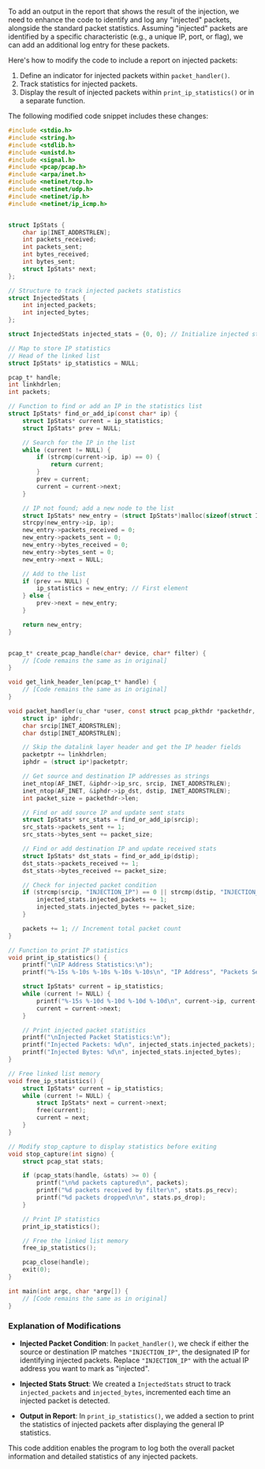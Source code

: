 To add an output in the report that shows the result of the injection, we need to enhance the code to identify and log any "injected" packets, alongside the standard packet statistics. Assuming "injected" packets are identified by a specific characteristic (e.g., a unique IP, port, or flag), we can add an additional log entry for these packets.

Here's how to modify the code to include a report on injected packets:

1. Define an indicator for injected packets within `packet_handler()`.
2. Track statistics for injected packets.
3. Display the result of injected packets within `print_ip_statistics()` or in a separate function.

The following modified code snippet includes these changes:

```c
#include <stdio.h>
#include <string.h>
#include <stdlib.h>
#include <unistd.h>
#include <signal.h>
#include <pcap/pcap.h>
#include <arpa/inet.h>
#include <netinet/tcp.h>
#include <netinet/udp.h>
#include <netinet/ip.h>
#include <netinet/ip_icmp.h>


struct IpStats {
    char ip[INET_ADDRSTRLEN];
    int packets_received;
    int packets_sent;
    int bytes_received;
    int bytes_sent;
    struct IpStats* next;
};

// Structure to track injected packets statistics
struct InjectedStats {
    int injected_packets;
    int injected_bytes;
};

struct InjectedStats injected_stats = {0, 0}; // Initialize injected stats

// Map to store IP statistics
// Head of the linked list
struct IpStats* ip_statistics = NULL;

pcap_t* handle;
int linkhdrlen;
int packets;

// Function to find or add an IP in the statistics list
struct IpStats* find_or_add_ip(const char* ip) {
    struct IpStats* current = ip_statistics;
    struct IpStats* prev = NULL;

    // Search for the IP in the list
    while (current != NULL) {
        if (strcmp(current->ip, ip) == 0) {
            return current;
        }
        prev = current;
        current = current->next;
    }

    // IP not found; add a new node to the list
    struct IpStats* new_entry = (struct IpStats*)malloc(sizeof(struct IpStats));
    strcpy(new_entry->ip, ip);
    new_entry->packets_received = 0;
    new_entry->packets_sent = 0;
    new_entry->bytes_received = 0;
    new_entry->bytes_sent = 0;
    new_entry->next = NULL;

    // Add to the list
    if (prev == NULL) {
        ip_statistics = new_entry; // First element
    } else {
        prev->next = new_entry;
    }

    return new_entry;
}


pcap_t* create_pcap_handle(char* device, char* filter) {
    // [Code remains the same as in original]
}

void get_link_header_len(pcap_t* handle) {
    // [Code remains the same as in original]
}

void packet_handler(u_char *user, const struct pcap_pkthdr *packethdr, const u_char *packetptr) {
    struct ip* iphdr;
    char srcip[INET_ADDRSTRLEN];
    char dstip[INET_ADDRSTRLEN];

    // Skip the datalink layer header and get the IP header fields
    packetptr += linkhdrlen;
    iphdr = (struct ip*)packetptr;

    // Get source and destination IP addresses as strings
    inet_ntop(AF_INET, &iphdr->ip_src, srcip, INET_ADDRSTRLEN);
    inet_ntop(AF_INET, &iphdr->ip_dst, dstip, INET_ADDRSTRLEN);
    int packet_size = packethdr->len;

    // Find or add source IP and update sent stats
    struct IpStats* src_stats = find_or_add_ip(srcip);
    src_stats->packets_sent += 1;
    src_stats->bytes_sent += packet_size;

    // Find or add destination IP and update received stats
    struct IpStats* dst_stats = find_or_add_ip(dstip);
    dst_stats->packets_received += 1;
    dst_stats->bytes_received += packet_size;

    // Check for injected packet condition
    if (strcmp(srcip, "INJECTION_IP") == 0 || strcmp(dstip, "INJECTION_IP") == 0) {
        injected_stats.injected_packets += 1;
        injected_stats.injected_bytes += packet_size;
    }

    packets += 1; // Increment total packet count
}

// Function to print IP statistics
void print_ip_statistics() {
    printf("\nIP Address Statistics:\n");
    printf("%-15s %-10s %-10s %-10s %-10s\n", "IP Address", "Packets Sent", "Bytes Sent", "Packets Received", "Bytes Received");

    struct IpStats* current = ip_statistics;
    while (current != NULL) {
        printf("%-15s %-10d %-10d %-10d %-10d\n", current->ip, current->packets_sent, current->bytes_sent, current->packets_received, current->bytes_received);
        current = current->next;
    }

    // Print injected packet statistics
    printf("\nInjected Packet Statistics:\n");
    printf("Injected Packets: %d\n", injected_stats.injected_packets);
    printf("Injected Bytes: %d\n", injected_stats.injected_bytes);
}

// Free linked list memory
void free_ip_statistics() {
    struct IpStats* current = ip_statistics;
    while (current != NULL) {
        struct IpStats* next = current->next;
        free(current);
        current = next;
    }
}

// Modify stop_capture to display statistics before exiting
void stop_capture(int signo) {
    struct pcap_stat stats;

    if (pcap_stats(handle, &stats) >= 0) {
        printf("\n%d packets captured\n", packets);
        printf("%d packets received by filter\n", stats.ps_recv); 
        printf("%d packets dropped\n\n", stats.ps_drop);
    }

    // Print IP statistics
    print_ip_statistics();

    // Free the linked list memory
    free_ip_statistics();

    pcap_close(handle);
    exit(0);
}

int main(int argc, char *argv[]) {
    // [Code remains the same as in original]
}
```

### Explanation of Modifications

- **Injected Packet Condition**: In `packet_handler()`, we check if either the source or destination IP matches `"INJECTION_IP"`, the designated IP for identifying injected packets. Replace `"INJECTION_IP"` with the actual IP address you want to mark as "injected".
  
- **Injected Stats Struct**: We created a `InjectedStats` struct to track `injected_packets` and `injected_bytes`, incremented each time an injected packet is detected.

- **Output in Report**: In `print_ip_statistics()`, we added a section to print the statistics of injected packets after displaying the general IP statistics.

This code addition enables the program to log both the overall packet information and detailed statistics of any injected packets.